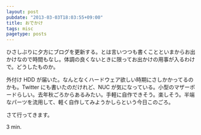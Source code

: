 ```yaml
---
layout: post
pubdate: "2013-03-03T18:03:55+09:00"
title: おでかけ
tags: misc
pagetype: posts
---
```

ひさしぶりに夕方にブログを更新する。とは言いつつも書くことといまからお出かけなので時間もなし。体調の良くないときに限ってお出かけの用事が入るわけで。どうしたものか。

外付け HDD が届いた。なんとなくハードウェア欲しい時期にさしかかってるのかも。Twitter にも書いたのだけれど、NUC が気になっている。小型のマザーボードらしい。去年秋ごろからあるみたい。手軽に自作できそう。楽しそう。半端なパーツを流用して、軽く自作してみようかしらという今日このごろ。

さて行ってきます。

3 min.
